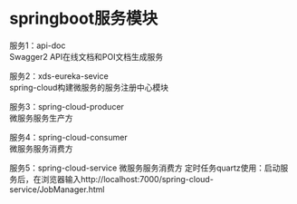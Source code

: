 # springboot服务模块 
服务1：api-doc  
Swagger2 API在线文档和POI文档生成服务  

服务2：xds-eureka-sevice  
spring-cloud构建微服务的服务注册中心模块
 
服务3：spring-cloud-producer  
微服务服务生产方  

服务4：spring-cloud-consumer  
微服务服务消费方

服务5：spring-cloud-service
微服务服务消费方
定时任务quartz使用：启动服务后，在浏览器输入http://localhost:7000/spring-cloud-service/JobManager.html  

